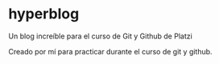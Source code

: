 # hyperblog
Un blog increíble para el curso de Git y Github de Platzi

Creado por mí para practicar durante el curso de git y github.